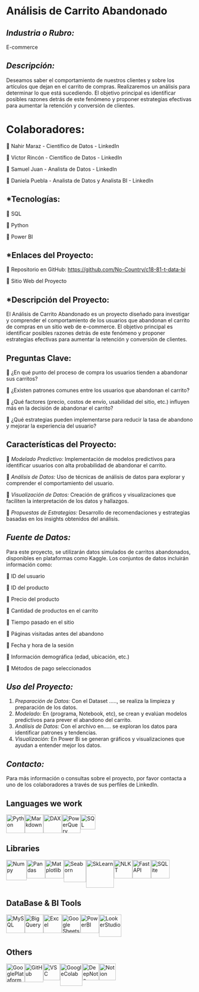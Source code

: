 # Análisis de Carrito Abandonado

## *Industria o Rubro:* 
E-commerce

## *Descripción:* 
Deseamos saber el comportamiento de nuestros clientes y sobre los artículos que dejan en el carrito de compras. Realizaremos un análisis para determinar lo que está sucediendo. El objetivo principal es identificar posibles razones detrás de este fenómeno y proponer estrategias efectivas para aumentar la retención y conversión de clientes.

# Colaboradores:
	Nahir Maraz - Científico de Datos - LinkedIn

	Víctor Rincón - Científico de Datos - LinkedIn

	Samuel Juan - Analista de Datos - LinkedIn

	Daniela Puebla - Analista de Datos y Analista BI - LinkedIn

## *Tecnologías:
	SQL

	Python

	Power BI

## *Enlaces del Proyecto:
	Repositorio en GitHub: https://github.com/No-Country/c18-81-t-data-bi 

	Sitio Web del Proyecto

## *Descripción del Proyecto: 
El Análisis de Carrito Abandonado es un proyecto diseñado para investigar y comprender el comportamiento de los usuarios que abandonan el carrito de compras en un sitio web de e-commerce. El objetivo principal es identificar posibles razones detrás de este fenómeno y proponer estrategias efectivas para aumentar la retención y conversión de clientes.


## Preguntas Clave:
	¿En qué punto del proceso de compra los usuarios tienden a abandonar sus carritos?

	¿Existen patrones comunes entre los usuarios que abandonan el carrito?

	¿Qué factores (precio, costos de envío, usabilidad del sitio, etc.) influyen más en la decisión de abandonar el carrito?

	¿Qué estrategias pueden implementarse para reducir la tasa de abandono y mejorar la experiencia del usuario?

## Características del Proyecto:
	*Modelado Predictivo:* Implementación de modelos predictivos para identificar usuarios con alta probabilidad de abandonar el carrito.

	*Análisis de Datos:* Uso de técnicas de análisis de datos para explorar y comprender el comportamiento del usuario.

	*Visualización de Datos:* Creación de gráficos y visualizaciones que faciliten la interpretación de los datos y hallazgos.

	*Propuestas de Estrategias:* Desarrollo de recomendaciones y estrategias basadas en los insights obtenidos del análisis.

## *Fuente de Datos:*
Para este proyecto, se utilizarán datos simulados de carritos abandonados, disponibles en plataformas como Kaggle. Los conjuntos de datos incluirán información como:

	ID del usuario

	ID del producto

	Precio del producto

	Cantidad de productos en el carrito

	Tiempo pasado en el sitio

	Páginas visitadas antes del abandono

	Fecha y hora de la sesión

	Información demográfica (edad, ubicación, etc.)

	Métodos de pago seleccionados



## *Uso del Proyecto:*
1.	*Preparación de Datos:* Con el Dataset ….., se realiza la limpieza y preparación de los datos.
2.	*Modelado:* En (programa, Notebook, etc), se crean y evalúan modelos predictivos para prever el abandono del carrito.
3.	*Análisis de Datos:* Con el archivo en….. se exploran los datos para identificar patrones y tendencias.
4.	*Visualización:* En Power Bi se generan gráficos y visualizaciones que ayudan a entender mejor los datos.


## *Contacto:* 
Para más información o consultas sobre el proyecto, por favor contacta a uno de los colaboradores a través de sus perfiles de LinkedIn.

## Languages ​​we work
<div style="display: flex;">
<img src="https://brandslogos.com/wp-content/uploads/images/large/python-logo.png" alt="Python" width="50px" style="max-width:100%; height:auto;" title="Python">
<img src="https://creazilla-store.fra1.digitaloceanspaces.com/icons/3218313/markdown-icon-md.png" alt="Markdown" width="50px" style="max-width:100%; height:auto;" title="Markdown">
<img src="https://www.tekenable.ie/wp-content/uploads/2019/09/PowerBI-Icon-Transparent.png" alt="DAX" width="50px" style="max-width:100%; height:auto;" title="DAX">
<img src="https://computrain.com/wp-content/uploads/2018/02/pq-icon-150x150.png" alt="PowerQuery" width="50px" style="max-width:100%; height:auto;" title="PowerQuery">
<img src="https://vectorified.com/images/sql-server-icon-31.png" alt="SQL" width="40px" style="max-width:100%; height:auto;" title="SQL">  
</div>

## Libraries
<div style="display: flex;">
<img src="https://img.icons8.com/color/452/numpy.png" alt="Numpy" width="55px" style="max-width:100%; height:auto;" title="Numpy">
<img src="https://upload.wikimedia.org/wikipedia/commons/thumb/2/22/Pandas_mark.svg/800px-Pandas_mark.svg.png" alt="Pandas" width="50px" style="max-width:100%; height:auto;" title="Pandas">
<img src="https://seeklogo.com/images/M/matplotlib-logo-7676870AC0-seeklogo.com.png" alt="Matplotlib" width="50px" style="max-width:100%; height:auto;" title="Matplotlib">
<img src="https://cdn.fs.teachablecdn.com/TjoBcX9hTWicWiOpRNqn" alt="Seaborn" width="60px" style="max-width:100%; height:auto;" title="Seaborn">
<img src="https://pic2.zhimg.com/v2-964a9cebc6ba6fbfd32c02ece5f988e8_720w.jpg?source=172ae18b" alt="SkLearn" width="75px" style="max-width:100%; height:auto;" title="SkLearn">
<img src="https://tse1.mm.bing.net/th?id=OIP.xpZ1gffkf8LNiA0W3lclmQHaID&pid=Api" alt="NLKT" width="50px" style="max-width:100%; height:auto;" title="NLKT">
<img src="https://i.pinimg.com/736x/25/7a/1e/257a1e7655c3fa4f163b641ddbafef38.jpg" alt="FastAPI" width="50px" style="max-width:100%; height:auto;" title="FastAPI">
<img src="https://vectorified.com/images/sqlite-icon-7.png" alt="SQLite" width="50px" style="max-width:100%; height:auto;" title="SQLite">
</div>

## DataBase & BI Tools
<div style="display: flex;">
<img src="https://pngimg.com/uploads/mysql/mysql_PNG23.png" alt="MySQL" width="50px" style="max-width:100%; height:auto;" title="MySQL">
<img src="https://static-00.iconduck.com/assets.00/bigquery-icon-1024x1024-xqae5dnb.png" alt="BigQuery" width="50px" style="max-width:100%; height:auto;" title="BigQuery">
<img src="https://logodownload.org/wp-content/uploads/2020/04/excel-logo-1.png" alt="Excel" width="50px" style="max-width:100%; height:auto;" title="Excel">
<img src="https://cdn.iconscout.com/icon/free/png-512/google-sheets-4-569453.png" alt="Google Sheets" width="50px" style="max-width:100%; height:auto;" title="Google Sheets">
<img src="https://www.it.miami.edu/_assets/images/O365_Power_BI.png" alt="PowerBI" width="50px" style="max-width:100%; height:auto;" title="PowerBI">
<img src="https://www.svgrepo.com/show/375454/looker.svg" alt="LookerStudio" width="60px" style="max-width:100%; height:auto;" title="LookerStudio">
</div>

## Others
<div style="display: flex;">
<img src="https://i.pinimg.com/originals/92/b2/66/92b266df967b8540c94301eacdec391b.png" alt="GooglePlataform" width="50px" style="max-width:100%; height:auto;" title="GooglePlataformL">
<img src="https://pngimg.com/uploads/github/github_PNG80.png" alt="GitHub" width="50px" style="max-width:100%; height:auto;" title="GitHub">
<img src="https://code.visualstudio.com/assets/images/code-stable.png" alt="VSC" width="45px" style="max-width:100%; height:auto;" title="VSC">
<img src="https://res.cloudinary.com/nholmber/image/upload/v1536752786/colab_icon_hphjpb.png" alt="GoogleColab" width="60px" style="max-width:100%; height:auto;" title="GoogleColab">
<img src="https://cdn-images-1.medium.com/v2/resize:fit:1200/1*Geecfuc_bb_Fa3i4zWnsjQ.png" alt="DeepNote" width="45px" style="max-width:100%; height:auto;" title="DeepNote">
<img src="https://creazilla-store.fra1.digitaloceanspaces.com/icons/3270344/notion-icon-sm.png" alt="Notion" width="45px" style="max-width:100%; height:auto;" title="Notion">
</div>
